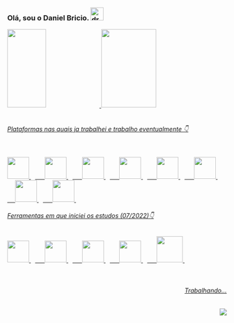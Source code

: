 ### Olá, sou o Daniel Bricio. <img src="https://img.icons8.com/color/48/000000/hal-9000.png" alt="drawing" width="30"/>

<div>
  <a href="https://github.com/danielbricio">
  <img width="42%" height="180em" src="https://github-readme-stats.vercel.app/api?username=danielbricio&show_icons=true&theme=algolia&include_all_commits=true&count_private=true" />
  <img width="50%" height="180em" src="https://github-readme-stats.vercel.app/api/top-langs/?username=danielbricio&layout=compact&langs_count=16&theme=algolia" />
</div>



<div style="display: inline_block"><br>

<h6> Plataformas nas quais ja trabalhei e trabalho eventualmente 👇 <br><br></h6>
 <img src="https://cdn-icons-png.flaticon.com/512/2288/2288010.png" width="50" height="50" />
 <img src="https://progress-bar.dev/78" height="10" /> 
 &emsp;

 <img src="https://cdn.jsdelivr.net/gh/devicons/devicon/icons/c/c-original.svg" width="50" height="50"/>
 <img src="https://progress-bar.dev/26" height="10" /> 
 &emsp;

 <img src="https://img.icons8.com/color/96/davinci-resolve.png" width="50" height="50"/> 
 <img src="https://progress-bar.dev/32" height="10" /> 
 &emsp;

 <img src="https://upload.wikimedia.org/wikipedia/commons/a/af/Adobe_Photoshop_CC_icon.svg" width="50" height="50"/> 
 <img src="https://progress-bar.dev/71" height="10" /> 
 &emsp;
 
 <img src="https://upload.wikimedia.org/wikipedia/commons/9/9a/Visual_Studio_Code_1.35_icon.svg" width="50" height="50"/> 
 <img src="https://progress-bar.dev/42" height="10" /> 
 &emsp;
 
 <img src="https://cdn.jsdelivr.net/gh/devicons/devicon/icons/ubuntu/ubuntu-plain.svg" width="50" height="50"/>
 <img src="https://progress-bar.dev/41" height="10" /> 
 &emsp;

 <img src="https://i.redd.it/ne6ukkej06t71.png" width="50" height="50"/>
 <img src="https://progress-bar.dev/81" height="10" /> 
 &emsp;
 
<img src="https://cdn.jsdelivr.net/gh/devicons/devicon/icons/java/java-original.svg" width="50" height="50" />
 <img src="https://progress-bar.dev/28" height="10" /> 

</div>

<div style="display: inline_block" >
<h6> Ferramentas em que iniciei os estudos (07/2022)👇</h6>

<img src="https://cdn.jsdelivr.net/gh/devicons/devicon/icons/javascript/javascript-original.svg" width="50" height="50" />
<img src="https://progress-bar.dev/5" height="10" /> 
&emsp;

<img src="https://cdn.jsdelivr.net/gh/devicons/devicon/icons/css3/css3-original.svg" width="50" height="50"/>
<img src="https://progress-bar.dev/15" height="10" />
&emsp;

<img src="https://cdn.jsdelivr.net/gh/devicons/devicon/icons/html5/html5-original.svg" width="50" height="50" />
<img src="https://progress-bar.dev/19" height="10" /> 
&emsp;

<img src="https://cdn.jsdelivr.net/gh/devicons/devicon/icons/git/git-original.svg" width="50" height="50" />
<img src="https://progress-bar.dev/19" height="10" /> 
&emsp;

<img src="https://github.githubassets.com/images/modules/logos_page/Octocat.png" width="60" height="60"/>
<img src="https://progress-bar.dev/19" height="10" /> 

</div>

<br>
<br>
<h6 align="right" > Trabalhando...</h6>
<img align="right" src="https://upload.wikimedia.org/wikipedia/commons/7/70/ProgressBar.gif" />


